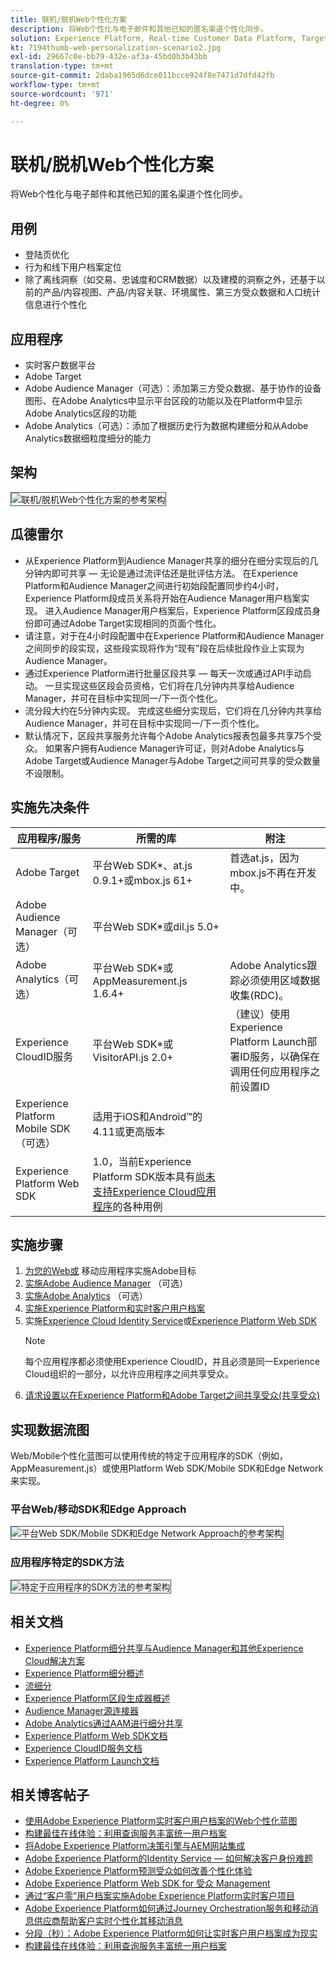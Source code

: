```yaml
---
title: 联机/脱机Web个性化方案
description: 将Web个性化与电子邮件和其他已知的匿名渠道个性化同步。
solution: Experience Platform, Real-time Customer Data Platform, Target, Audience Manager, Analytics, Experience Cloud Services, Data Collection
kt: 7194thumb-web-personalization-scenario2.jpg
exl-id: 29667c0e-bb79-432e-af3a-45bd0b3b43bb
translation-type: tm+mt
source-git-commit: 2daba1965d6dce011bcce924f8e7471d7dfd42fb
workflow-type: tm+mt
source-wordcount: '971'
ht-degree: 0%

---
```


# 联机/脱机Web个性化方案

将Web个性化与电子邮件和其他已知的匿名渠道个性化同步。

## 用例

* 登陆页优化
* 行为和线下用户档案定位
* 除了离线洞察（如交易、忠诚度和CRM数据）以及建模的洞察之外，还基于以前的产品/内容视图、产品/内容关联、环境属性、第三方受众数据和人口统计信息进行个性化

## 应用程序

* 实时客户数据平台
* Adobe Target
* Adobe Audience Manager（可选）：添加第三方受众数据、基于协作的设备图形、在Adobe Analytics中显示平台区段的功能以及在Platform中显示Adobe Analytics区段的功能
* Adobe Analytics（可选）：添加了根据历史行为数据构建细分和从Adobe Analytics数据细粒度细分的能力

## 架构

<img src="assets/onoff.svg" alt="联机/脱机Web个性化方案的参考架构" style="border:1px solid #4a4a4a" />

## 瓜德雷尔

* 从Experience Platform到Audience Manager共享的细分在细分实现后的几分钟内即可共享 — 无论是通过流评估还是批评估方法。 在Experience Platform和Audience Manager之间进行初始段配置同步约4小时，Experience Platform段成员关系将开始在Audience Manager用户档案实现。 进入Audience Manager用户档案后，Experience Platform区段成员身份即可通过Adobe Target实现相同的页面个性化。
* 请注意，对于在4小时段配置中在Experience Platform和Audience Manager之间同步的段实现，这些段实现将作为“现有”段在后续批段作业上实现为Audience Manager。
* 通过Experience Platform进行批量区段共享 — 每天一次或通过API手动启动。 一旦实现这些区段会员资格，它们将在几分钟内共享给Audience Manager，并可在目标中实现同一/下一页个性化。
* 流分段大约在5分钟内实现。 完成这些细分实现后，它们将在几分钟内共享给Audience Manager，并可在目标中实现同一/下一页个性化。
* 默认情况下，区段共享服务允许每个Adobe Analytics报表包最多共享75个受众。 如果客户拥有Audience Manager许可证，则对Adobe Analytics与Adobe Target或Audience Manager与Adobe Target之间可共享的受众数量不设限制。

## 实施先决条件

| 应用程序/服务 | 所需的库 | 附注 |
|---|---|---|
| Adobe Target | 平台Web SDK*、at.js 0.9.1+或mbox.js 61+ | 首选at.js，因为mbox.js不再在开发中。 |
| Adobe Audience Manager（可选） | 平台Web SDK*或dil.js 5.0+ |  |
| Adobe Analytics（可选） | 平台Web SDK*或AppMeasurement.js 1.6.4+ | Adobe Analytics跟踪必须使用区域数据收集(RDC)。 |
| Experience CloudID服务 | 平台Web SDK*或VisitorAPI.js 2.0+ | （建议）使用Experience Platform Launch部署ID服务，以确保在调用任何应用程序之前设置ID |
| Experience Platform Mobile SDK（可选） | 适用于iOS和Android™的4.11或更高版本 |  |
| Experience Platform Web SDK | 1.0，当前Experience Platform SDK版本具有[尚未支持Experience Cloud应用程序](https://github.com/adobe/alloy/projects/5)的各种用例 |  |


## 实施步骤

1. [为您的Web或](https://experienceleague.adobe.com/docs/target/using/implement-target/implementing-target.html) 移动应用程序实施Adobe目标
1. [实施Adobe Audience Manager](https://experienceleague.adobe.com/docs/audience-manager/user-guide/implementation-integration-guides/implement-audience-manager.html) （可选）
1. [实施Adobe Analytics](https://experienceleague.adobe.com/docs/analytics/implementation/home.html)  （可选）
1. [实施Experience Platform和实时客户用户档案](https://experienceleague.adobe.com/docs/platform-learn/getting-started-for-data-architects-and-data-engineers/overview.html)
1. 实施[Experience Cloud Identity Service](https://experienceleague.adobe.com/docs/id-service/using/implementation/implementation-guides.html)或[Experience Platform Web SDK](https://experienceleague.adobe.com/docs/experience-platform/edge/home.html)
   >[!NOTE]
   >
   >每个应用程序都必须使用Experience CloudID，并且必须是同一Experience Cloud组织的一部分，以允许应用程序之间共享受众。
1. [请求设置以在Experience Platform和Adobe Target之间共享受众(共享受众)](https://www.adobe.com/go/audiences)

## 实现数据流图

Web/Mobile个性化蓝图可以使用传统的特定于应用程序的SDK（例如，AppMeasurement.js）或使用Platform Web SDK/Mobile SDK和Edge Network来实现。

### 平台Web/移动SDK和Edge Approach

<img src="assets/websdkflow.svg" alt="平台Web SDK/Mobile SDK和Edge Network Approach的参考架构" style="border:1px solid #4a4a4a" />

### 应用程序特定的SDK方法

<img src="assets/appsdkflow.png" alt="特定于应用程序的SDK方法的参考架构" style="border:1px solid #4a4a4a" />

## 相关文档

* [Experience Platform细分共享与Audience Manager和其他Experience Cloud解决方案](https://experienceleague.adobe.com/docs/audience-manager/user-guide/implementation-integration-guides/integration-experience-platform/aam-aep-audience-sharing.html)
* [Experience Platform细分概述](https://experienceleague.adobe.com/docs/experience-platform/segmentation/home.html)
* [流细分](https://experienceleague.adobe.com/docs/experience-platform/segmentation/api/streaming-segmentation.html)
* [Experience Platform区段生成器概述](https://experienceleague.adobe.com/docs/experience-platform/segmentation/ui/overview.html)
* [Audience Manager源连接器](https://experienceleague.adobe.com/docs/experience-platform/sources/connectors/adobe-applications/audience-manager.html)
* [Adobe Analytics通过AAM进行细分共享](https://experienceleague.adobe.com/docs/analytics/components/segmentation/segmentation-workflow/seg-publish.html)
* [Experience Platform Web SDK文档](https://experienceleague.adobe.com/docs/experience-platform/edge/home.html)
* [Experience CloudID服务文档](https://experienceleague.adobe.com/docs/id-service/using/home.html)
* [Experience Platform Launch文档](https://experienceleague.adobe.com/docs/launch/using/home.html)

## 相关博客帖子

* [使用Adobe Experience Platform实时客户用户档案的Web个性化蓝图](https://medium.com/adobetech/blueprint-for-web-personalization-using-adobe-experience-platform-real-time-customer-profile-fef2ce7a4b2f)
* [构建最佳在线体验：利用查询服务丰富统一用户档案](https://medium.com/adobetech/build-an-optimal-online-experience-enrich-unified-profile-with-query-service-8027c196ab33)
* [将Adobe Experience Platform决策引擎与AEM网站集成](https://jaeness.medium.com/integrating-adobe-experience-platform-decisioning-engine-with-aem-websites-9c222acd12e2)
* [Adobe Experience Platform的Identity Service — 如何解决客户身份难题](https://medium.com/adobetech/adobe-experience-platforms-identity-service-how-to-solve-the-customer-identity-conundrum-f95e22d16ea9)
* [Adobe Experience Platform预测受众如何改善个性化体验](https://medium.com/adobetech/how-adobe-experience-platform-predictive-audiences-improves-personalized-experiences-1f75a60cb7a3)
* [Adobe Experience Platform Web SDK for 受众 Management](https://medium.com/adobetech/adobe-experience-platform-web-sdk-for-audience-management-751fa6d063bc)
* [通过“客户零”用户档案实施Adobe Experience Platform实时客户项目](https://medium.com/adobetech/implementing-adobe-experience-platform-real-time-customer-profile-through-our-customer-zero-32e7cd952896)
* [Adobe Experience Platform如何通过Journey Orchestration服务和移动消息供应商帮助客户实时个性化其移动消息](https://medium.com/adobetech/how-adobe-experience-platform-helped-a-client-personalize-their-mobile-messaging-in-real-time-with-7d634aefa098)
* [分段（秒）：Adobe Experience Platform如何让实时客户用户档案成为现实](https://medium.com/adobetech/segmentation-in-seconds-how-adobe-experience-platform-made-real-time-customer-profiles-a-reality-a7a8552b0847)
* [构建最佳在线体验：利用查询服务丰富统一用户档案](https://medium.com/adobetech/build-an-optimal-online-experience-enrich-unified-profile-with-query-service-8027c196ab33)
